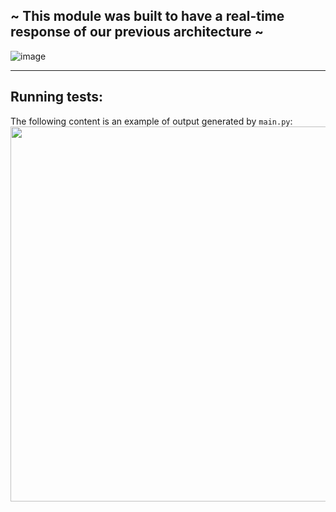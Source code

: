## ~ This module was built to have a real-time response of our previous architecture ~

![image](https://user-images.githubusercontent.com/60454486/186453110-2aa9de85-c5ff-4618-9075-9b62417600c9.png)

---
## Running tests:
The following content is an example of output generated by `main.py`:
<img align="center" width="1000" height="600" src="https://github.com/JoaoCioffi/TCC/blob/main/realTimeResponseModule/runningScript.gif">
